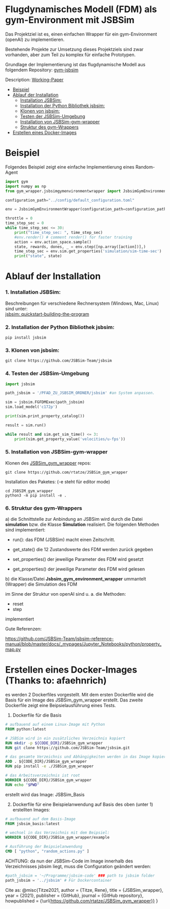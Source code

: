 # Flugdynamisches Modell (FDM) als gym-Environment mit JSBSim

Das Projektziel ist es, einen einfachen Wrapper für ein gym-Environment (openAI) zu implementieren.

Bestehende Projekte zur Umsetzung dieses Projektziels sind zwar vorhanden, aber zum Teil zu komplex für einfache Prototypen.

Grundlage der Implementierung ist das flugdynamische Modell aus folgendem Repository: [gym-jsbsim](https://github.com/Gor-Ren/gym-jsbsim)

Description: [Working-Paper](https://www.researchgate.net/publication/349039926_Working_Paper_Configuration_and_use_of_the_flight_dynamic_model_-_JSBSim_-_as_a_reinforcement_learning_environment)

<!-- TOC -->

- [Beispiel](#beispiel)
- [Ablauf der Installation](#ablauf-der-installation)
    - [Installation JSBSim:](#installation-jsbsim)
    - [Installation der Python Bibliothek jsbsim:](#installation-der-python-bibliothek-jsbsim)
    - [Klonen von jsbsim:](#klonen-von-jsbsim)
    - [Testen der JSBSim-Umgebung](#testen-der-jsbsim-umgebung)
    - [Installation von JSBSim-gym-wrapper](#installation-von-jsbsim-gym-wrapper)
    - [Struktur des gym-Wrappers](#struktur-des-gym-wrappers)
- [Erstellen eines Docker-Images](#erstellen-eines-docker-images)

<!-- /TOC -->
# Beispiel

Folgendes Beispiel zeigt eine einfache Implementierung eines Random-Agent

```Python
import gym
import numpy as np
from gym_wrapper.jsbsimgymenvironmentwrapper import JsbsimGymEnvironmentWrapper

configuration_path="../config/default_configuration.toml"

env = JsbsimGymEnvironmentWrapper(configuration_path=configuration_path)

throttle = 0
time_step_sec = 0
while time_step_sec <= 30:
    print("time_step_sec: ", time_step_sec)
    #env.render() # comment render() for faster training
    action = env.action_space.sample()
    state, rewards, dones, _ = env.step([np.array([action])],)
    time_step_sec = env.sim.get_properties('simulation/sim-time-sec')
    print("state", state)
```
# Ablauf der Installation
### 1. Installation JSBSim:

Beschreibungen für verschiedene Rechnersystem (Windows, Mac, Linux) sind unter:
<br>
   [jsbsim: quickstart-building-the-program](https://jsbsim-team.github.io/jsbsim-reference-manual/mypages/quickstart-building-the-program/)
   
### 2. Installation der Python Bibliothek jsbsim:

```
pip install jsbsim
```

### 3. Klonen von jsbsim: 
```
git clone https://github.com/JSBSim-Team/jsbsim
```

### 4. Testen der JSBSim-Umgebung
```Python
import jsbsim

path_jsbsim = '/PFAD_ZU_JSBSIM_ORDNER/jsbsim' #an System anpassen.

sim = jsbsim.FGFDMExec(path_jsbsim)
sim.load_model('c172p')

print(sim.print_property_catalog())

result = sim.run()

while result and sim.get_sim_time() <= 3:
    print(sim.get_property_value('velocities/u-fps'))
```
### 5. Installation von JSBSim-gym-wrapper
Klonen des [JSBSim_gym_wrapper](https://github.com/rtatze/JSBSim_gym_wrapper) repos:

```
git clone https://github.com/rtatze/JSBSim_gym_wrapper
```
Installation des Paketes: (-e steht für editor mode)
```
cd JSBSIM_gym_wrapper
python3 -m pip install -e .
```

### 6. Struktur des gym-Wrappers

a) die Schnittstelle zur Anbindung an JSBSim wird durch die Datei **simulation** bzw. die Klasse **Simulation** realisiert. Die folgenden Methoden sind implementiert:

* run():
das FDM (JSBSim) macht einen Zeitschritt.
  
* get_state()
die 12 Zustandswerte des FDM werden zurück gegeben
  
* set_properties()
der jeweilige Parameter des FDM wird gesetzt
  
* get_properties()
der jeweilige Parameter des FDM wird gelesen
  
b) die Klasse/Datei **Jsbsim_gym_environment_wrapper** ummantelt (Wrapper) die Simulation des FDM

im Sinne der Struktur von openAI sind u. a. die Methoden: 

* reset
* step

implementiert

Gute Referenzen:

https://github.com/JSBSim-Team/jsbsim-reference-manual/blob/master/docs/_mypages/Jupyter_Notebooks/python/property_map.py




# Erstellen eines Docker-Images (Thanks to: afaehnrich)

es werden 2 Dockerfiles vorgestellt. Mit dem ersten Dockerfile wird die Basis für ein Image des JSBSim_gym_wrapper 
erstellt. Das zweite Dockerfile zeigt eine Beipsielausführung eines Tests.

1. Dockerfile für die Basis
```dockerfile
# aufbauend auf einem Linux-Image mit Python
FROM python:latest

# JSBSim wird in ein zusätzliches Verzeichnis kopiert
RUN mkdir -p ${CODE_DIR}/JSBSim_gym_wrapper
RUN git clone https://github.com/JSBSim-Team/jsbsim.git

# das gesamte Verzeichnis und Abhängigkeiten werden in das Image kopiert
ADD . ${CODE_DIR}/JSBSim_gym_wrapper
RUN pip install -e ./JSBSim_gym_wrapper

# das Arbeitsverzeichnis ist root
WORKDIR ${CODE_DIR}/JSBSim_gym_wrapper
RUN echo "$PWD"
```
erstellt wird das Image: JSBSim_Basis


2. Dockerfile für eine Beispielanwendung auf Basis des oben (unter 1) erstellten Images:
```dockerfile
# aufbauend auf dem Basis-Image
FROM jsbsim_basis:latest

# wechsel in das Verzeichnis mit dem Beipsiel:
WORKDIR ${CODE_DIR}/JSBSim_gym_wrapper/example

# Ausführung der Beipsielanwendung
CMD [ "python", "random_actions.py" ]
```

ACHTUNG: da nun der JSBSim-Code im Image innerhalb des Verzeichnisses jsbsim liegt, muss die Configuration geändert werden:

```Python
#path_jsbsim = '~/Programme/jsbsim-code' ### path to jsbsim folder
path_jsbsim = '../jsbsim' # Für Dockercontainer
```

Cite as:
@misc{Titze2021,
  author = {Titze, Rene},
  title = {JSBSim_wrapper},
  year = {2021},
  publisher = {GitHub},
  journal = {GitHub repository},
  howpublished = {\url{https://github.com/rtatze/JSBSim_gym_wrapper}}
}
